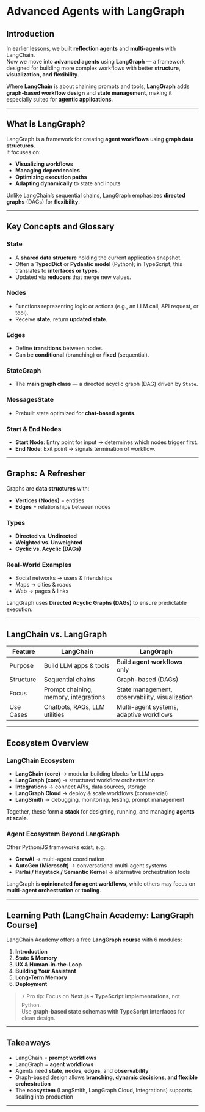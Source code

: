 # Advanced Agents with LangGraph

## Introduction

In earlier lessons, we built **reflection agents** and **multi-agents** with LangChain.  
Now we move into **advanced agents** using **LangGraph** — a framework designed for building more complex workflows with better **structure, visualization, and flexibility**.

Where **LangChain** is about chaining prompts and tools, **LangGraph** adds **graph-based workflow design** and **state management**, making it especially suited for **agentic applications**.

---

## What is LangGraph?

LangGraph is a framework for creating **agent workflows** using **graph data structures**.  
It focuses on:

- **Visualizing workflows**
- **Managing dependencies**
- **Optimizing execution paths**
- **Adapting dynamically** to state and inputs

Unlike LangChain’s sequential chains, LangGraph emphasizes **directed graphs** (DAGs) for **flexibility**.

---

## Key Concepts and Glossary

### State

- A **shared data structure** holding the current application snapshot.
- Often a **TypedDict** or **Pydantic model** (Python); in TypeScript, this translates to **interfaces or types**.
- Updated via **reducers** that merge new values.

### Nodes

- Functions representing logic or actions (e.g., an LLM call, API request, or tool).
- Receive **state**, return **updated state**.

### Edges

- Define **transitions** between nodes.
- Can be **conditional** (branching) or **fixed** (sequential).

### StateGraph

- The **main graph class** — a directed acyclic graph (DAG) driven by `State`.

### MessagesState

- Prebuilt state optimized for **chat-based agents**.

### Start & End Nodes

- **Start Node**: Entry point for input → determines which nodes trigger first.
- **End Node**: Exit point → signals termination of workflow.

---

## Graphs: A Refresher

Graphs are **data structures** with:

- **Vertices (Nodes)** = entities
- **Edges** = relationships between nodes

### Types

- **Directed vs. Undirected**
- **Weighted vs. Unweighted**
- **Cyclic vs. Acyclic (DAGs)**

### Real-World Examples

- Social networks → users & friendships
- Maps → cities & roads
- Web → pages & links

LangGraph uses **Directed Acyclic Graphs (DAGs)** to ensure predictable execution.

---

## LangChain vs. LangGraph

| Feature   | LangChain                             | LangGraph                                      |
| --------- | ------------------------------------- | ---------------------------------------------- |
| Purpose   | Build LLM apps & tools                | Build **agent workflows** only                 |
| Structure | Sequential chains                     | Graph-based (DAGs)                             |
| Focus     | Prompt chaining, memory, integrations | State management, observability, visualization |
| Use Cases | Chatbots, RAGs, LLM utilities         | Multi-agent systems, adaptive workflows        |

---

## Ecosystem Overview

### LangChain Ecosystem

- **LangChain (core)** → modular building blocks for LLM apps
- **LangGraph (core)** → structured workflow orchestration
- **Integrations** → connect APIs, data sources, storage
- **LangGraph Cloud** → deploy & scale workflows (commercial)
- **LangSmith** → debugging, monitoring, testing, prompt management

Together, these form a **stack** for designing, running, and managing **agents at scale**.

### Agent Ecosystem Beyond LangGraph

Other Python/JS frameworks exist, e.g.:

- **CrewAI** → multi-agent coordination
- **AutoGen (Microsoft)** → conversational multi-agent systems
- **Parlai / Haystack / Semantic Kernel** → alternative orchestration tools

LangGraph is **opinionated for agent workflows**, while others may focus on **multi-agent orchestration** or **tooling**.

---

## Learning Path (LangChain Academy: LangGraph Course)

LangChain Academy offers a free **LangGraph course** with 6 modules:

1. **Introduction**
2. **State & Memory**
3. **UX & Human-in-the-Loop**
4. **Building Your Assistant**
5. **Long-Term Memory**
6. **Deployment**

> ⚡ Pro tip: Focus on **Next.js + TypeScript implementations**, not Python.  
> Use **graph-based state schemas with TypeScript interfaces** for clean design.

---

## Takeaways

- LangChain = **prompt workflows**
- LangGraph = **agent workflows**
- Agents need **state**, **nodes**, **edges**, and **observability**
- Graph-based design allows **branching, dynamic decisions, and flexible orchestration**
- The **ecosystem** (LangSmith, LangGraph Cloud, Integrations) supports scaling into production

---
